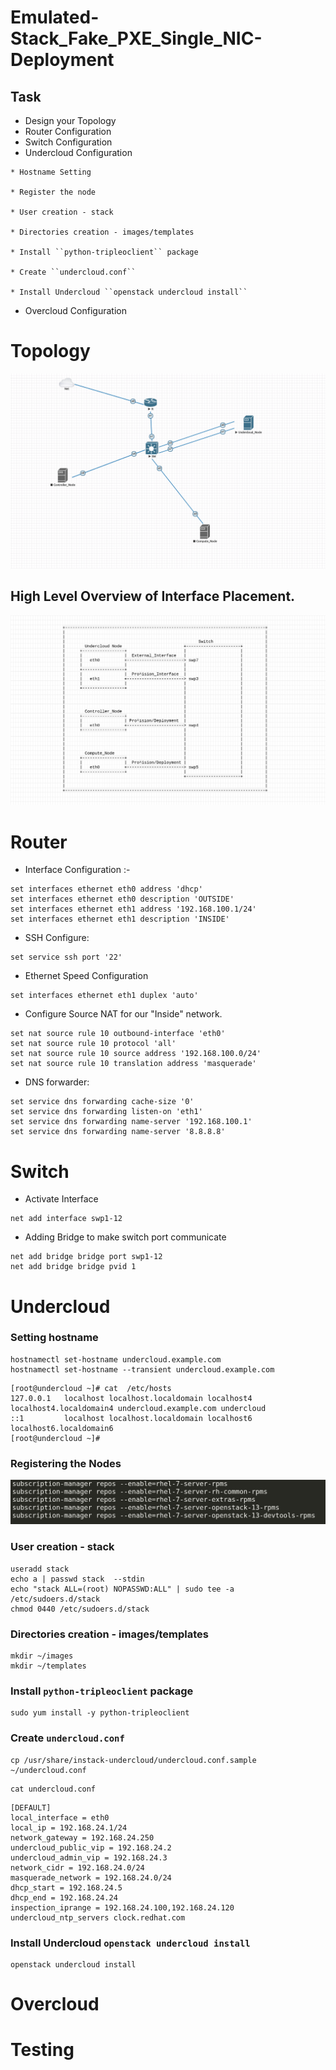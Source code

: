 # Emulated-Stack_Fake_PXE_Single_NIC-Deployment

## Task
  *   Design your Topology
  *   Router Configuration
  *   Switch Configuration
  *   Undercloud Configuration

    * Hostname Setting

    * Register the node

    * User creation - stack

    * Directories creation - images/templates

    * Install ``python-tripleoclient`` package

    * Create ``undercloud.conf``

    * Install Undercloud ``openstack undercloud install``
  *   Overcloud Configuration

# Topology
![Image ](https://github.com/NileshChandekar/emulated_stack/blob/master/emulatedstack_osp13_fake_pxe_single_nic/images/q1.png)

## High Level Overview of Interface Placement.

![Image ](https://github.com/NileshChandekar/emulated_stack/blob/master/emulatedstack_osp13_fake_pxe_single_nic/images/q4.png)
# Router

* Interface Configuration :-

~~~
set interfaces ethernet eth0 address 'dhcp'
set interfaces ethernet eth0 description 'OUTSIDE'
set interfaces ethernet eth1 address '192.168.100.1/24'
set interfaces ethernet eth1 description 'INSIDE'
~~~

* SSH Configure:

~~~
set service ssh port '22'
~~~

* Ethernet Speed Configuration

~~~
set interfaces ethernet eth1 duplex 'auto'
~~~

* Configure Source NAT for our "Inside" network.

~~~
set nat source rule 10 outbound-interface 'eth0'
set nat source rule 10 protocol 'all'
set nat source rule 10 source address '192.168.100.0/24'
set nat source rule 10 translation address 'masquerade'
~~~

* DNS forwarder:

~~~
set service dns forwarding cache-size '0'
set service dns forwarding listen-on 'eth1'
set service dns forwarding name-server '192.168.100.1'
set service dns forwarding name-server '8.8.8.8'
~~~

# Switch

* Activate Interface

~~~
net add interface swp1-12
~~~

* Adding Bridge to make switch port communicate

~~~
net add bridge bridge port swp1-12
net add bridge bridge pvid 1
~~~

# Undercloud

### Setting hostname

~~~
hostnamectl set-hostname undercloud.example.com
hostnamectl set-hostname --transient undercloud.example.com
~~~
~~~
[root@undercloud ~]# cat  /etc/hosts
127.0.0.1   localhost localhost.localdomain localhost4 localhost4.localdomain4 undercloud.example.com undercloud
::1         localhost localhost.localdomain localhost6 localhost6.localdomain6
[root@undercloud ~]#
~~~

### Registering the Nodes

![Image](https://github.com/NileshChandekar/emulated_stack/blob/master/emulatedstack_without_OVS_LACP/images/e10.png)

### User creation - stack

~~~
useradd stack
echo a | passwd stack  --stdin
echo "stack ALL=(root) NOPASSWD:ALL" | sudo tee -a /etc/sudoers.d/stack
chmod 0440 /etc/sudoers.d/stack
~~~

### Directories creation - images/templates

~~~
mkdir ~/images
mkdir ~/templates
~~~

### Install ``python-tripleoclient`` package

~~~
sudo yum install -y python-tripleoclient
~~~

### Create ``undercloud.conf``

~~~
cp /usr/share/instack-undercloud/undercloud.conf.sample ~/undercloud.conf
~~~

~~~
cat undercloud.conf
~~~

~~~
[DEFAULT]
local_interface = eth0
local_ip = 192.168.24.1/24
network_gateway = 192.168.24.250
undercloud_public_vip = 192.168.24.2
undercloud_admin_vip = 192.168.24.3
network_cidr = 192.168.24.0/24
masquerade_network = 192.168.24.0/24
dhcp_start = 192.168.24.5
dhcp_end = 192.168.24.24
inspection_iprange = 192.168.24.100,192.168.24.120
undercloud_ntp_servers clock.redhat.com
~~~

### Install Undercloud ``openstack undercloud install``

~~~
openstack undercloud install
~~~



# Overcloud

# Testing
